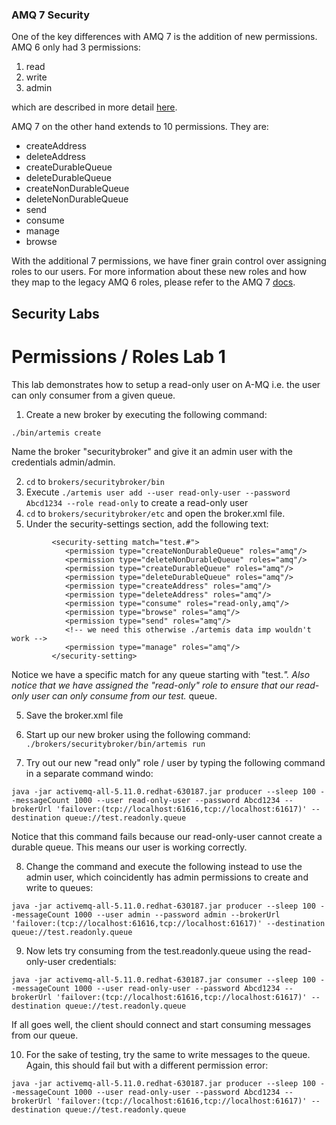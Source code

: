 ### AMQ 7 Security

One of the key differences with AMQ 7 is the addition of new permissions.  AMQ 6 only had 3 permissions:

1. read
2. write
3. admin

which are described in more detail [here](http://activemq.apache.org/security.html).

AMQ 7 on the other hand extends to 10 permissions.  They are:

* createAddress
* deleteAddress
* createDurableQueue
* deleteDurableQueue
* createNonDurableQueue
* deleteNonDurableQueue
* send
* consume
* manage
* browse

With the additional 7 permissions, we have finer grain control over assigning roles to our users.  For more information about these new roles and how they map to the legacy AMQ 6 roles, please refer to the AMQ 7 [docs](https://access.redhat.com/documentation/en-us/red_hat_jboss_amq/7.0/html/using_amq_broker/security#ldap_authz).

## Security Labs

# Permissions / Roles Lab 1

This lab demonstrates how to setup a read-only user on A-MQ i.e. the user can only consumer from a given queue.

1. Create a new broker by executing the following command:

```
./bin/artemis create
```

Name the broker "securitybroker" and give it an admin user with the credentials admin/admin.

2. `cd` to `brokers/securitybroker/bin`
3. Execute `./artemis user add --user read-only-user --password Abcd1234 --role read-only` to create a read-only user
4. `cd` to `brokers/securitybroker/etc` and open the broker.xml file.
5. Under the security-settings section, add the following text:

```
         <security-setting match="test.#">
            <permission type="createNonDurableQueue" roles="amq"/>
            <permission type="deleteNonDurableQueue" roles="amq"/>
            <permission type="createDurableQueue" roles="amq"/>
            <permission type="deleteDurableQueue" roles="amq"/>
            <permission type="createAddress" roles="amq"/>
            <permission type="deleteAddress" roles="amq"/>
            <permission type="consume" roles="read-only,amq"/>
            <permission type="browse" roles="amq"/>
            <permission type="send" roles="amq"/>
            <!-- we need this otherwise ./artemis data imp wouldn't work -->
            <permission type="manage" roles="amq"/>
         </security-setting>
```
Notice we have a specific match for any queue starting with "test.*".  Also notice that we have assigned the "read-only" role to ensure that our read-only user can only consume from our test.* queue.

5.  Save the broker.xml file

6. Start up our new broker using the following command: `./brokers/securitybroker/bin/artemis run`

7. Try out our new "read only" role / user by typing the following command in a separate command windo:

```
java -jar activemq-all-5.11.0.redhat-630187.jar producer --sleep 100 --messageCount 1000 --user read-only-user --password Abcd1234 --brokerUrl 'failover:(tcp://localhost:61616,tcp://localhost:61617)' --destination queue://test.readonly.queue
```

Notice that this command fails because our read-only-user cannot create a durable queue.  This means our user is working correctly.

8.  Change the command and execute the following instead to use the admin user, which coincidently has admin permissions to create and write to queues:

```
java -jar activemq-all-5.11.0.redhat-630187.jar producer --sleep 100 --messageCount 1000 --user admin --password admin --brokerUrl 'failover:(tcp://localhost:61616,tcp://localhost:61617)' --destination queue://test.readonly.queue
```

9.  Now lets try consuming from the test.readonly.queue using the read-only-user credentials:

```
java -jar activemq-all-5.11.0.redhat-630187.jar consumer --sleep 100 --messageCount 1000 --user read-only-user --password Abcd1234 --brokerUrl 'failover:(tcp://localhost:61616,tcp://localhost:61617)' --destination queue://test.readonly.queue
```

If all goes well, the client should connect and start consuming messages from our queue.

10.  For the sake of testing, try the same to write messages to the queue.  Again, this should fail but with a different permission error:

```
java -jar activemq-all-5.11.0.redhat-630187.jar producer --sleep 100 --messageCount 1000 --user read-only-user --password Abcd1234 --brokerUrl 'failover:(tcp://localhost:61616,tcp://localhost:61617)' --destination queue://test.readonly.queue
```
